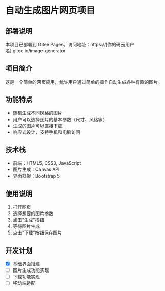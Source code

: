 # 自动生成图片网页项目

## 部署说明
本项目已部署到 Gitee Pages，访问地址：https://[你的码云用户名].gitee.io/image-generator

## 项目简介
这是一个简单的网页应用，允许用户通过简单的操作自动生成各种有趣的图片。

## 功能特点
- 随机生成不同风格的图片
- 用户可以选择图片的基本参数（尺寸、风格等）
- 生成的图片可以直接下载
- 响应式设计，支持手机和电脑访问

## 技术栈
- 前端：HTML5, CSS3, JavaScript
- 图片生成：Canvas API
- 界面框架：Bootstrap 5

## 使用说明
1. 打开网页
2. 选择想要的图片参数
3. 点击"生成"按钮
4. 等待图片生成
5. 点击"下载"按钮保存图片

## 开发计划
- [x] 基础界面搭建
- [ ] 图片生成功能实现
- [ ] 下载功能实现
- [ ] 移动端适配 